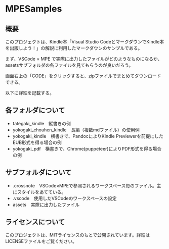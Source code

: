 # MPESamples

## 概要

このプロジェクトは、Kindle本「Visual Studio CodeとマークダウンでKindle本を出版しよう！」の解説に利用したマークダウンのサンプルである。

まず、VSCode × MPE で実際に出力したファイルがどのようなものになるか、assetsサブフォルダの各ファイルを見てもらうのが良いだろう。

画面右上の「CODE」をクリックすると、zipファイルでまとめてダウンロードできる。

以下に詳細を記載する。

## 各フォルダについて

- tategaki_kindle　縦書きの例
- yokogaki_chouhen_kindle　長編（複数mdファイル）の使用例
- yokogaki_kindle　横書きで、PandocによりKindle Previewerを前提にしたEUB形式を得る場合の例
- yokogaki_pdf　横書きで、Chrome(puppeteer)によりPDF形式を得る場合の例

## サブフォルダについて

- .crossnote　VSCode×MPEで参照されるワークスペース毎のファイル。主にスタイルをあてている。
- .vscode　使用したVSCodeのワークスペースの設定
- assets　実際に出力したファイル

## ライセンスについて

このプロジェクトは、MITライセンスのもとで公開されています。詳細はLICENSEファイルをご覧ください。
